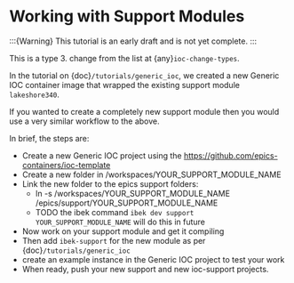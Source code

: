 # Working with Support Modules

:::{Warning}
This tutorial is an early draft and is not yet complete.
:::

This is a type 3. change from the list at {any}`ioc-change-types`.

In the tutorial on {doc}`/tutorials/generic_ioc`, we created a new Generic IOC container image that wrapped the existing support module `lakeshore340`.

If you wanted to create a completely new support module then you would use a very similar workflow to the above.

In brief, the steps are:

- Create a new Generic IOC project using the <https://github.com/epics-containers/ioc-template>
- Create a new folder in /workspaces/YOUR_SUPPORT_MODULE_NAME
- Link the new folder to the epics support folders:
  - ln -s /workspaces/YOUR_SUPPORT_MODULE_NAME /epics/support/YOUR_SUPPORT_MODULE_NAME
  - TODO the ibek command `ibek dev support YOUR_SUPPORT_MODULE_NAME` will do this in future
- Now work on your support module and get it compiling
- Then add `ibek-support` for the new module as per {doc}`/tutorials/generic_ioc`
- create an example instance in the Generic IOC project to test your work
- When ready, push your new support and new ioc-support projects.
